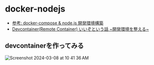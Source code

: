# docker-nodejs

- [参考: docker-compose & node.js 開発環境構築](https://zenn.dev/takeo/articles/8c06f2420c328c)
- [Devcontainer(Remote Container) いいぞという話 ~開発環境を整える~](https://qiita.com/yoshii0110/items/c480e98cfe981e36dd56)

## devcontainerを作ってみる
![Screenshot 2024-03-08 at 10 41 36 AM](https://github.com/kazweda/docker-nodejs/assets/948237/d0627e4b-717f-4909-a2eb-db9979020893)
